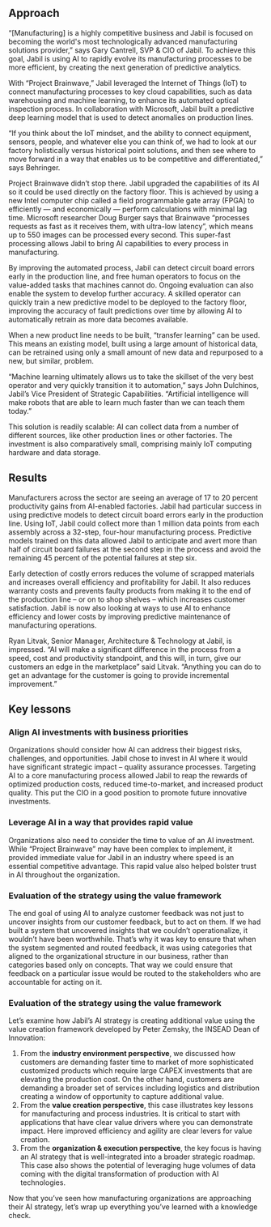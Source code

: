 ## Approach

“[Manufacturing] is a highly competitive business and Jabil is focused on becoming the world's most technologically advanced manufacturing solutions provider,” says Gary Cantrell, SVP & CIO of Jabil. To achieve this goal, Jabil is using AI to rapidly evolve its manufacturing processes to be more efficient, by creating the next generation of predictive analytics.

With “Project Brainwave,” Jabil leveraged the Internet of Things (IoT) to connect manufacturing processes to key cloud capabilities, such as data warehousing and machine learning, to enhance its automated optical inspection process. In collaboration with Microsoft, Jabil built a predictive deep learning model that is used to detect anomalies on production lines.

“If you think about the IoT mindset, and the ability to connect equipment, sensors, people, and whatever else you can think of, we had to look at our factory holistically versus historical point solutions, and then see where to move forward in a way that enables us to be competitive and differentiated,” says Behringer.

Project Brainwave didn’t stop there. Jabil upgraded the capabilities of its AI so it could be used directly on the factory floor. This is achieved by using a new Intel computer chip called a field programmable gate array (FPGA) to efficiently — and economically — perform calculations with minimal lag time. Microsoft researcher Doug Burger says that Brainwave “processes requests as fast as it receives them, with ultra-low latency”, which means up to 550 images can be processed every second. This super-fast processing allows Jabil to bring AI capabilities to every process in manufacturing.

By improving the automated process, Jabil can detect circuit board errors early in the production line, and free human operators to focus on the value-added tasks that machines cannot do. Ongoing evaluation can also enable the system to develop further accuracy. A skilled operator can quickly train a new predictive model to be deployed to the factory floor, improving the accuracy of fault predictions over time by allowing AI to automatically retrain as more data becomes available.

When a new product line needs to be built, “transfer learning” can be used. This means an existing model, built using a large amount of historical data, can be retrained using only a small amount of new data and repurposed to a new, but similar, problem.

“Machine learning ultimately allows us to take the skillset of the very best operator and very quickly transition it to automation,” says John Dulchinos, Jabil’s Vice President of Strategic Capabilities. “Artificial intelligence will make robots that are able to learn much faster than we can teach them today.”

This solution is readily scalable: AI can collect data from a number of different sources, like other production lines or other factories. The investment is also comparatively small, comprising mainly IoT computing hardware and data storage.

## Results

Manufacturers across the sector are seeing an average of 17 to 20 percent productivity gains from AI-enabled factories. Jabil had particular success in using predictive models to detect circuit board errors early in the production line. Using IoT, Jabil could collect more than 1 million data points from each assembly across a 32-step, four-hour manufacturing process. Predictive models trained on this data allowed Jabil to anticipate and avert more than half of circuit board failures at the second step in the process and avoid the remaining 45 percent of the potential failures at step six.

Early detection of costly errors reduces the volume of scrapped materials and increases overall efficiency and profitability for Jabil. It also reduces warranty costs and prevents faulty products from making it to the end of the production line – or on to shop shelves – which increases customer satisfaction. Jabil is now also looking at ways to use AI to enhance efficiency and lower costs by improving predictive maintenance of manufacturing operations.

Ryan Litvak, Senior Manager, Architecture & Technology at Jabil, is impressed. “AI will make a significant difference in the process from a speed, cost and productivity standpoint, and this will, in turn, give our customers an edge in the marketplace” said Litvak. “Anything you can do to get an advantage for the customer is going to provide incremental improvement.”

## Key lessons

### Align AI investments with business priorities

Organizations should consider how AI can address their biggest risks, challenges, and opportunities. Jabil chose to invest in AI where it would have significant strategic impact – quality assurance processes. Targeting AI to a core manufacturing process allowed Jabil to reap the rewards of optimized production costs, reduced time-to-market, and increased product quality. This put the CIO in a good position to promote future innovative investments.

### Leverage AI in a way that provides rapid value

Organizations also need to consider the time to value of an AI investment. While “Project Brainwave” may have been complex to implement, it provided immediate value for Jabil in an industry where speed is an essential competitive advantage. This rapid value also helped bolster trust in AI throughout the organization.

### Evaluation of the strategy using the value framework

The end goal of using AI to analyze customer feedback was not just to uncover insights from our customer feedback, but to act on them. If we had built a system that uncovered insights that we couldn’t operationalize, it wouldn’t have been worthwhile. That’s why it was key to ensure that when the system segmented and routed feedback, it was using categories that aligned to the organizational structure in our business, rather than categories based only on concepts. That way we could ensure that feedback on a particular issue would be routed to the stakeholders who are accountable for acting on it.

### Evaluation of the strategy using the value framework

Let’s examine how Jabil’s AI strategy is creating additional value using the value creation framework developed by Peter Zemsky, the INSEAD Dean of Innovation:

1. From the **industry environment perspective**, we discussed how customers are demanding faster time to market of more sophisticated customized products which require large CAPEX investments that are elevating the production cost. On the other hand, customers are demanding a broader set of services including logistics and distribution creating a window of opportunity to capture additional value.
2. From the **value creation perspective**, this case illustrates key lessons for manufacturing and process industries. It is critical to start with applications that have clear value drivers where you can demonstrate impact. Here improved efficiency and agility are clear levers for value creation.
3. From the **organization & execution perspective**, the key focus is having an AI strategy that is well-integrated into a broader strategic roadmap. This case also shows the potential of leveraging huge volumes of data coming with the digital transformation of production with AI technologies.

Now that you’ve seen how manufacturing organizations are approaching their AI strategy, let’s wrap up everything you’ve learned with a knowledge check.